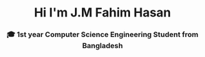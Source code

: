 <h1 align="center">Hi
  I'm J.M Fahim Hasan</h1>
<h3 align="center">🎓 1st year Computer Science Engineering Student from Bangladesh</h3>
